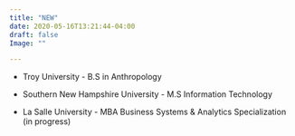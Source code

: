 ```yaml
---
title: "NEW"
date: 2020-05-16T13:21:44-04:00
draft: false
Image: ""

---
```


<!-- # H1
## H2
### H3
#### H4
##### H5
###### H6 -->

<!-- *asterisks*      -->

<!-- 1. First ordered list item
2. Another item

* Unordered sub-list. 
1. Actual numbers don't matter, just that it's a number
⋅⋅1. Ordered sub-list
4. And another item.

⋅⋅⋅You can have properly indented paragraphs within list items. Notice the blank line above, and the leading spaces (at least one, but we'll use three here to also align the raw Markdown).

⋅⋅⋅To have a line break without a paragraph, you will need to use two trailing spaces.⋅⋅
⋅⋅⋅Note that this line is separate, but within the same paragraph.⋅⋅
⋅⋅⋅(This is contrary to the typical GFM line break behaviour, where trailing spaces are not required.)

* Unordered list can use asterisks
- Or minuses
+ Or pluses -->

<!-- ```python
num1 = 3 
num2 = 2 
print(num1 * num2)
```  -->
<!-- <iframe width="560" height="315" src="https://www.youtube.com/embed/1vq_h4myH1E" frameborder="0" allow="accelerometer; autoplay; encrypted-media; gyroscope; picture-in-picture" allowfullscreen></iframe> -->


* Troy University - B.S in Anthropology


* Southern New Hampshire University - M.S Information Technology 


* La Salle University - MBA Business Systems & Analytics Specialization (in progress)

